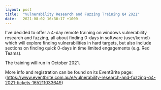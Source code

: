 ```yaml
---
layout: post
title:  "Vulnerability Research and Fuzzing Training Q4 2021"
date:   2021-08-02 16:30:17 +1000
---
```

I've decided to offer a 4-day remote training on windows vulnerability research and fuzzing, all about finding 0-days in software (user/kernel) which will explore finding vulnerabilities in hard targets, but also include sections on finding quick 0-days in time limited engagements (e.g. Red Teams).

The training will run in October 2021.

More info and registration can be found on its EventBrite page: (https://www.eventbrite.com.au/e/vulnerability-research-and-fuzzing-q4-2021-tickets-165211033649)
